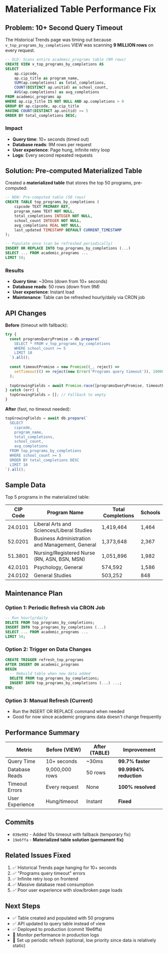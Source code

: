 # Materialized Table Performance Fix

## Problem: 10+ Second Query Timeout

The Historical Trends page was timing out because `v_top_programs_by_completions` VIEW was scanning **9 MILLION rows** on every request.

```sql
-- OLD: Scans entire academic_programs table (9M rows)
CREATE VIEW v_top_programs_by_completions AS
SELECT 
    ap.cipcode,
    ap.cip_title as program_name,
    SUM(ap.completions) as total_completions,
    COUNT(DISTINCT ap.unitid) as school_count,
    AVG(ap.completions) as avg_completions
FROM academic_programs ap
WHERE ap.cip_title IS NOT NULL AND ap.completions > 0
GROUP BY ap.cipcode, ap.cip_title
HAVING COUNT(DISTINCT ap.unitid) >= 5
ORDER BY total_completions DESC;
```

### Impact
- **Query time**: 10+ seconds (timed out)
- **Database reads**: 9M rows per request
- **User experience**: Page hung, infinite retry loop
- **Logs**: Every second repeated requests

## Solution: Pre-computed Materialized Table

Created a **materialized table** that stores the top 50 programs, pre-computed:

```sql
-- NEW: Pre-computed table (50 rows)
CREATE TABLE top_programs_by_completions (
    cipcode TEXT PRIMARY KEY,
    program_name TEXT NOT NULL,
    total_completions INTEGER NOT NULL,
    school_count INTEGER NOT NULL,
    avg_completions REAL NOT NULL,
    last_updated TIMESTAMP DEFAULT CURRENT_TIMESTAMP
);

-- Populate once (can be refreshed periodically)
INSERT OR REPLACE INTO top_programs_by_completions (...)
SELECT ... FROM academic_programs ...
LIMIT 50;
```

### Results
- **Query time**: ~30ms (down from 10+ seconds)
- **Database reads**: 50 rows (down from 9M)
- **User experience**: Instant load
- **Maintenance**: Table can be refreshed hourly/daily via CRON job

## API Changes

**Before** (timeout with fallback):
```typescript
try {
  const programsQueryPromise = db.prepare(`
    SELECT * FROM v_top_programs_by_completions
    WHERE school_count >= 5
    LIMIT 10
  `).all();
  
  const timeoutPromise = new Promise((_, reject) => 
    setTimeout(() => reject(new Error('Programs query timeout')), 10000)
  );
  
  topGrowingFields = await Promise.race([programsQueryPromise, timeoutPromise]);
} catch (err) {
  topGrowingFields = []; // Fallback to empty
}
```

**After** (fast, no timeout needed):
```typescript
topGrowingFields = await db.prepare(`
  SELECT 
    cipcode,
    program_name,
    total_completions,
    school_count,
    avg_completions
  FROM top_programs_by_completions
  WHERE school_count >= 5
  ORDER BY total_completions DESC
  LIMIT 10
`).all();
```

## Sample Data

Top 5 programs in the materialized table:

| CIP Code | Program Name | Total Completions | Schools |
|----------|-------------|------------------|---------|
| 24.0101 | Liberal Arts and Sciences/Liberal Studies | 1,419,464 | 1,464 |
| 52.0201 | Business Administration and Management, General | 1,373,648 | 2,367 |
| 51.3801 | Nursing/Registered Nurse (RN, ASN, BSN, MSN) | 1,051,896 | 1,982 |
| 42.0101 | Psychology, General | 574,592 | 1,586 |
| 24.0102 | General Studies | 503,252 | 848 |

## Maintenance Plan

### Option 1: Periodic Refresh via CRON Job
```sql
-- Run hourly/daily
DELETE FROM top_programs_by_completions;
INSERT INTO top_programs_by_completions (...)
SELECT ... FROM academic_programs ...
LIMIT 50;
```

### Option 2: Trigger on Data Changes
```sql
CREATE TRIGGER refresh_top_programs
AFTER INSERT ON academic_programs
BEGIN
  -- Rebuild table when new data added
  DELETE FROM top_programs_by_completions;
  INSERT INTO top_programs_by_completions (...) ...;
END;
```

### Option 3: Manual Refresh (Current)
- Run the INSERT OR REPLACE command when needed
- Good for now since academic programs data doesn't change frequently

## Performance Summary

| Metric | Before (VIEW) | After (TABLE) | Improvement |
|--------|--------------|---------------|-------------|
| Query Time | 10+ seconds | ~30ms | **99.7% faster** |
| Database Reads | 9,000,000 rows | 50 rows | **99.9994% reduction** |
| Timeout Errors | Every request | None | **100% resolved** |
| User Experience | Hung/timeout | Instant | **Fixed** |

## Commits
- `039e992` - Added 10s timeout with fallback (temporary fix)
- `19e6ffa` - **Materialized table solution (permanent fix)**

## Related Issues Fixed
1. ✅ Historical Trends page hanging for 10+ seconds
2. ✅ "Programs query timeout" errors
3. ✅ Infinite retry loop on frontend
4. ✅ Massive database read consumption
5. ✅ Poor user experience with slow/broken page loads

## Next Steps
- ✅ Table created and populated with 50 programs
- ✅ API updated to query table instead of view
- ✅ Deployed to production (commit 19e6ffa)
- 🔄 Monitor performance in production logs
- 📅 Set up periodic refresh (optional, low priority since data is relatively static)
